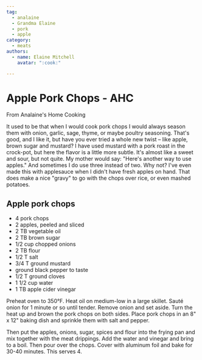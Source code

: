 ```yaml
---
tag:
  - analaine
  - Grandma Elaine
  - pork
  - apple
category:
  - meats
authors:
  - name: Elaine Mitchell
    avatar: ":cook:"

---
```


# Apple Pork Chops - AHC
From Analaine's Home Cooking

It used to be that when I would cook pork chops I would always season them with onion, garlic,
sage, thyme, or maybe poultry seasoning.
That's good, and I like it, but have you ever tried a whole new twist – like apple, brown sugar
and mustard?
I have used mustard with a pork roast in the crock-pot, but here the flavor is a little more subtle.
It's almost like a sweet and sour, but not quite.
My mother would say: "Here's another way to use apples." And sometimes I do use three
instead of two.
Why not? I've even made this with applesauce when I didn't have fresh apples on hand. That
does make a nice "gravy" to go with the chops over rice, or even mashed potatoes.

## Apple pork chops
* 4 pork chops
* 2 apples, peeled and sliced
* 2 TB vegetable oil
* 2 TB brown sugar
* 1/2 cup chopped onions
* 2 TB flour
* 1/2 T salt
* 3/4 T ground mustard
* ground black pepper to taste
* 1/2 T ground cloves
* 1 1/2 cup water
* 1 TB apple cider vinegar

Preheat oven to 350°F. Heat oil on medium-low in a large skillet. Sauté onion for 1
minute or so until tender. Remove onion and set aside. Turn the heat up and brown the pork
chops on both sides. Place pork chops in an 8" x 12" baking dish and sprinkle them with salt
and pepper.

Then put the apples, onions, sugar, spices and flour into the frying pan and mix together with
the meat drippings. Add the water and vinegar and bring to a boil. Then pour over the chops.
Cover with aluminum foil and bake for 30-40 minutes. This serves 4.